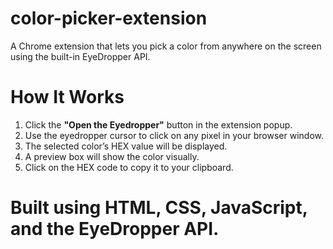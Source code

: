 # color-picker-extension
A Chrome extension that lets you pick a color from anywhere on the screen using the built-in EyeDropper API.

# How It Works

1. Click the **"Open the Eyedropper"** button in the extension popup.
2. Use the eyedropper cursor to click on any pixel in your browser window.
3. The selected color’s HEX value will be displayed.
4. A preview box will show the color visually.
5. Click on the HEX code to copy it to your clipboard.

# Built using HTML, CSS, JavaScript, and the EyeDropper API.

